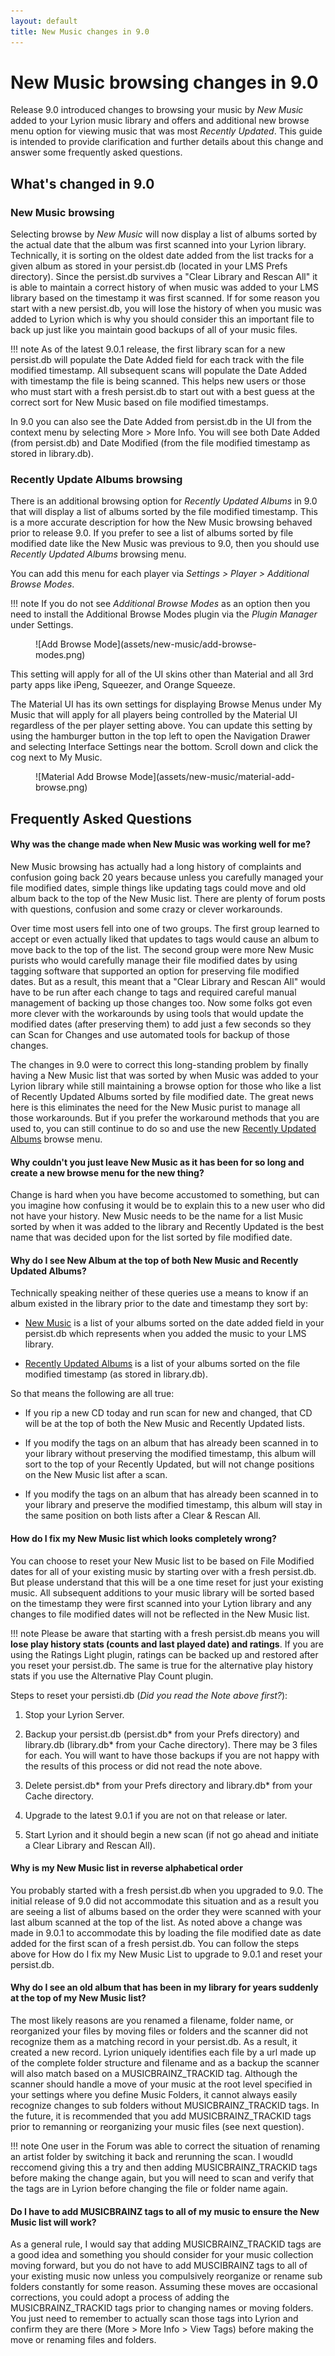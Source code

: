 ```yaml
---
layout: default
title: New Music changes in 9.0
---
```


# New Music browsing changes in 9.0
Release 9.0 introduced changes to browsing your music by _New Music_ added to your Lyrion music library and offers and additional new browse menu option for viewing music that was most _Recently Updated_. This guide is intended to provide clarification and further details about this change and answer some frequently asked questions.

## What's changed in 9.0
### New Music browsing
Selecting browse by _New Music_ will now display a list of albums sorted by the actual date that the album was first scanned into your Lyrion library. Technically, it is sorting on the oldest date added from the list tracks for a given album as stored in your persist.db (located in your LMS Prefs directory). Since the persist.db survives a "Clear Library and Rescan All" it is able to maintain a correct history of when music was added to your LMS library based on the timestamp it was first scanned. If for some reason you start with a new persist.db, you will lose the history of when you music was added to Lyrion which is why you should consider this an important file to back up just like you maintain good backups of all of your music files.

!!! note
    As of the latest 9.0.1 release, the first library scan for a new persist.db will populate the Date Added field for each track with the file modified timestamp. All subsequent scans will populate the Date Added with timestamp the file is being scanned. This helps new users or those who must start with a fresh persist.db to start out with a best guess at the correct sort for New Music based on file modified timestamps.

In 9.0 you can also see the Date Added from persist.db in the UI from the context menu by selecting More > More Info.  You will see both Date Added (from persist.db) and Date Modified (from the file modified timestamp as stored in library.db).

### Recently Update Albums browsing
There is an additional browsing option for _Recently Updated Albums_ in 9.0 that will display a list of albums sorted by the file modified timestamp. This is a more accurate description for how the New Music browsing behaved prior to release 9.0. If you prefer to see a list of albums sorted by file modified date like the New Music was previous to 9.0, then you should use _Recently Updated Albums_ browsing menu.

You can add this menu for each player via _Settings > Player > Additional Browse Modes_.

!!! note
    If you do not see _Additional Browse Modes_ as an option then you need to install the Additional Browse Modes plugin via the _Plugin Manager_ under Settings.

<figure markdown="span">
  ![Add Browse Mode](assets/new-music/add-browse-modes.png)
</figure>

This setting will apply for all of the UI skins other than Material and all 3rd party apps like iPeng, Squeezer, and Orange Squeeze.

The Material UI has its own settings for displaying Browse Menus under My Music that will apply for all players being controlled by the Material UI regardless of the per player setting above.  You can update this setting by using the hamburger button in the top left to open the Navigation Drawer and selecting Interface Settings near the bottom. Scroll down and click the cog next to My Music.

<figure markdown="span">
    ![Material Add Browse Mode](assets/new-music/material-add-browse.png)
</figure>

## Frequently Asked Questions

#### Why was the change made when New Music was working well for me?
New Music browsing has actually had a long history of complaints and confusion going back 20 years because unless you carefully managed your file modified dates, simple things like updating tags could move and old album back to the top of the New Music list.  There are plenty of forum posts with questions, confusion and some crazy or clever workarounds.

Over time most users fell into one of two groups. The first group learned to accept or even actually liked that updates to tags would cause an album to move back to the top of the list.  The second group were more New Music purists who would carefully manage their file modified dates by using tagging software that supported an option for preserving file modified dates. But as a result, this meant that a "Clear Library and Rescan All" would have to be run after each change to tags and required careful manual management of backing up those changes too. Now some folks got even more clever with the workarounds by using tools that would update the modified dates (after preserving them) to add just a few seconds so they can Scan for Changes and use automated tools for backup of those changes.

The changes in 9.0 were to correct this long-standing problem by finally having a New Music list that was sorted by when Music was added to your Lyrion library while still maintaining a browse option for those who like a list of Recently Updated Albums sorted by file modified date. The great news here is this eliminates the need for the New Music purist to manage all those workarounds.  But if you prefer the workaround methods that you are used to, you can still continue to do so and use the new [Recently Updated Albums](#recently-update-albums-browsing) browse menu.

#### Why couldn't you just leave New Music as it has been for so long and create a new browse menu for the new thing?
Change is hard when you have become accustomed to something, but can you imagine how confusing it would be to explain this to a new user who did not have your history. New Music needs to be the name for a list Music sorted by when it was added to the library and Recently Updated is the best name that was decided upon for the list sorted by file modified date.

#### Why do I see New Album at the top of both New Music and Recently Updated Albums?
Technically speaking neither of these queries use a means to know if an album existed in the library prior to the date and timestamp they sort by:

- [New Music](#new-music-browsing) is a list of your albums sorted on the date added field in your persist.db which represents when you added the music to your LMS library.
  
- [Recently Updated Albums](#recently-update-albums-browsing) is a list of your albums sorted on the file modified timestamp (as stored in library.db).

So that means the following are all true:

- If you rip a new CD today and run scan for new and changed, that CD will be at the top of both the New Music and Recently Updated lists.
  
- If you modify the tags on an album that has already been scanned in to your library without preserving the modified timestamp, this album will sort to the top of your Recently Updated, but will not change positions on the New Music list after a scan.
  
- If you modify the tags on an album that has already been scanned in to your library and preserve the modified timestamp, this album will stay in the same position on both lists after a Clear & Rescan All.

#### How do I fix my New Music list which looks completely wrong?
You can choose to reset your New Music list to be based on File Modified dates for all of your existing music by starting over with a fresh persist.db. But please understand that this will be a one time reset for just your existing music. All subsequent additions to your music library will be sorted based on the timestamp they were first scanned into your Lytion library and any changes to file modified dates will not be reflected in the New Music list.

!!! note
    Please be aware that starting with a fresh persist.db means you will __lose play history stats (counts and last played date) and ratings__. If you are using the Ratings Light plugin, ratings can be backed up and restored after you reset your persist.db. The same is true for the alternative play history stats if you use the Alternative Play Count plugin.

Steps to reset your persisti.db (_Did you read the Note above first?_):

1. Stop your Lyrion Server.

2. Backup your persist.db (persist.db* from your Prefs directory) and library.db (library.db* from your Cache directory). There may be 3 files for each. You will want to have those backups if you are not happy with the results of this process or did not read the note above.

3. Delete persist.db* from your Prefs directory and library.db* from your Cache directory.
 
4. Upgrade to the latest 9.0.1 if you are not on that release or later.

5. Start Lyrion and it should begin a new scan (if not go ahead and initiate a Clear Library and Rescan All).

#### Why is my New Music list in reverse alphabetical order
You probably started with a fresh persist.db when you upgraded to 9.0. The initial release of 9.0 did not accommodate this situation and as a result you are seeing a list of albums based on the order they were scanned with your last album scanned at the top of the list.  As noted above a change was made in 9.0.1 to accommodate this by loading the file modified date as date added for the first scan of a fresh persist.db. You can follow the steps above for How do I fix my New Music List to upgrade to 9.0.1 and reset your persist.db.

#### Why do I see an old album that has been in my library for years suddenly at the top of my New Music list?
The most likely reasons are you renamed a filename, folder name, or reorganized your files by moving files or folders and the scanner did not recognize them as a matching record in your persist.db.  As a result, it created a new record. Lyrion uniquely identifies each file by a url made up of the complete folder structure and filename and as a backup the scanner will also match based on a MUSICBRAINZ_TRACKID tag. Although the scanner should handle a move of your music at the root level specified in your settings where you define Music Folders, it cannot always easily recognize changes to sub folders without MUSICBRAINZ_TRACKID tags.  In the future, it is recommended that you add MUSICBRAINZ_TRACKID tags prior to remanning or reorganizing your music files (see next question).  

!!! note
    One user in the Forum was able to correct the situation of renaming an artist folder by switching it back and rerunning the scan.  I woudld reccomend giving this a try and then adding MUSICBRAINZ_TRACKID tags before making the change again, but you will need to scan and verify that the tags are in Lyrion before changing the file or folder name again.

#### Do I have to add MUSICBRAINZ tags to all of my music to ensure the New Music list will work?
As a general rule, I would say that adding MUSICBRAINZ_TRACKID tags are a good idea and something you should consider for your music collection moving forward, but you do not have to add MUSCIBRAINZ tags to all of your existing music now unless you compulsively reorganize or rename sub folders constantly for some reason. Assuming these moves are occasional corrections, you could adopt a process of adding the MUSICBRAINZ_TRACKID tags prior to changing names or moving folders. You just need to remember to actually scan those tags into Lyrion and confirm they are there (More > More Info > View Tags) before making the move or renaming files and folders.

